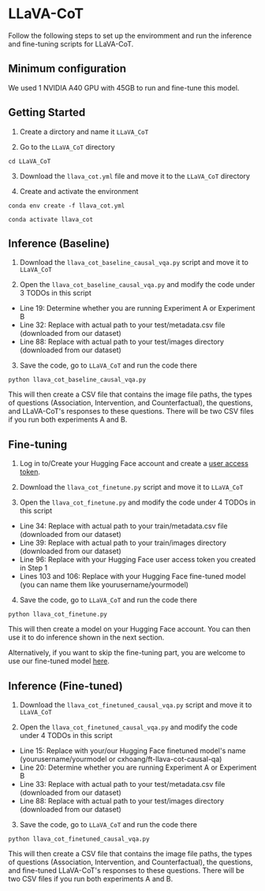 # LLaVA-CoT

Follow the following steps to set up the enviromment and run the inference and fine-tuning scripts for LLaVA-CoT. 

## Minimum configuration

We used 1 NVIDIA A40 GPU with 45GB to run and fine-tune this model.

## Getting Started

1. Create a dirctory and name it ``LLaVA_CoT``

2. Go to the ``LLaVA_CoT`` directory
   
``cd LLaVA_CoT``

3. Download the ``llava_cot.yml`` file and move it to the ``LLaVA_CoT`` directory

4. Create and activate the environment

``conda env create -f llava_cot.yml``

``conda activate llava_cot``

## Inference (Baseline)

1. Download the ``llava_cot_baseline_causal_vqa.py`` script and move it to ``LLaVA_CoT``

2. Open the ``llava_cot_baseline_causal_vqa.py`` and modify the code under 3 TODOs in this script

- Line 19: Determine whether you are running Experiment A or Experiment B
- Line 32: Replace with actual path to your test/metadata.csv file (downloaded from our dataset)
- Line 88: Replace with actual path to your test/images directory (downloaded from our dataset)

3. Save the code, go to ``LLaVA_CoT`` and run the code there

``python llava_cot_baseline_causal_vqa.py``

This will then create a CSV file that contains the image file paths, the types of questions (Association, Intervention, and Counterfactual), the questions, and LLaVA-CoT's responses to these questions. There will be two CSV files if you run both experiments A and B.

## Fine-tuning

1. Log in to/Create your Hugging Face account and create a [user access token](https://huggingface.co/docs/hub/en/security-tokens). 

2. Download the ``llava_cot_finetune.py`` script and move it to ``LLaVA_CoT``

3. Open the ``llava_cot_finetune.py`` and modify the code under 4 TODOs in this script

- Line 34: Replace with actual path to your train/metadata.csv file (downloaded from our dataset)
- Line 39: Replace with actual path to your train/images directory (downloaded from our dataset)
- Line 96: Replace with your Hugging Face user access token you created in Step 1
- Lines 103 and 106: Replace with your Hugging Face fine-tuned model (you can name them like yourusername/yourmodel)

4. Save the code, go to ``LLaVA_CoT`` and run the code there

``python llava_cot_finetune.py``

This will then create a model on your Hugging Face account. You can then use it to do inference shown in the next section.

Alternatively, if you want to skip the fine-tuning part, you are welcome to use our fine-tuned model [here](https://huggingface.co/cxhoang/ft-llava-cot-causal-qa).

## Inference (Fine-tuned)

1. Download the ``llava_cot_finetuned_causal_vqa.py`` script and move it to ``LLaVA_CoT``

2. Open the ``llava_cot_finetuned_causal_vqa.py`` and modify the code under 4 TODOs in this script

- Line 15: Replace with your/our Hugging Face finetuned model's name (yourusername/yourmodel or cxhoang/ft-llava-cot-causal-qa)
- Line 20: Determine whether you are running Experiment A or Experiment B
- Line 33: Replace with actual path to your test/metadata.csv file (downloaded from our dataset)
- Line 88: Replace with actual path to your test/images directory (downloaded from our dataset)

3. Save the code, go to ``LLaVA_CoT`` and run the code there

``python llava_cot_finetuned_causal_vqa.py``

This will then create a CSV file that contains the image file paths, the types of questions (Association, Intervention, and Counterfactual), the questions, and fine-tuned LLaVA-CoT's responses to these questions. There will be two CSV files if you run both experiments A and B.

